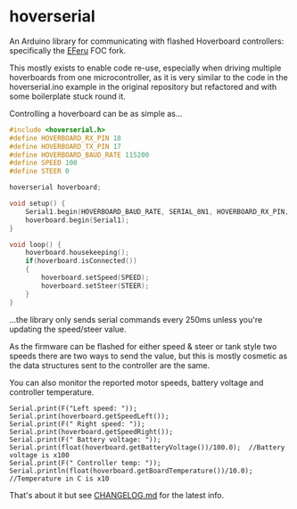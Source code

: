 # hoverserial
An Arduino library for communicating with flashed Hoverboard controllers: specifically the [EFeru](https://github.com/EFeru/hoverboard-firmware-hack-FOC) FOC fork.

This mostly exists to enable code re-use, especially when driving multiple hoverboards from one microcontroller, as it is very similar to the code in the hoverserial.ino example in the original repository but refactored and with some boilerplate stuck round it.

Controlling a hoverboard can be as simple as...

```c++
#include <hoverserial.h>
#define HOVERBOARD_RX_PIN 18
#define HOVERBOARD_TX_PIN 17
#define HOVERBOARD_BAUD_RATE 115200
#define SPEED 100
#define STEER 0

hoverserial hoverboard;

void setup() {
	Serial1.begin(HOVERBOARD_BAUD_RATE, SERIAL_8N1, HOVERBOARD_RX_PIN, HOVERBOARD_TX_PIN);
	hoverboard.begin(Serial1);
}

void loop() {
    hoverboard.housekeeping();
    if(hoverboard.isConnected())
    {
        hoverboard.setSpeed(SPEED);
        hoverboard.setSteer(STEER);
    }
}
```

...the library only sends serial commands every 250ms unless you're updating the speed/steer value.

As the firmware can be flashed for either speed & steer or tank style two speeds there are two ways to send the value, but this is mostly cosmetic as the data structures sent to the controller are the same.

You can also monitor the reported motor speeds, battery voltage and controller temperature.

    Serial.print(F("Left speed: "));
    Serial.print(hoverboard.getSpeedLeft());
    Serial.print(F(" Right speed: "));
    Serial.print(hoverboard.getSpeedRight());
    Serial.print(F(" Battery voltage: "));
    Serial.print(float(hoverboard.getBatteryVoltage())/100.0);  //Battery voltage is x100
    Serial.print(F(" Controller temp: "));
    Serial.println(float(hoverboard.getBoardTemperature())/10.0);  //Temperature in C is x10

That's about it but see [CHANGELOG.md](CHANGELOG.md) for the latest info.
